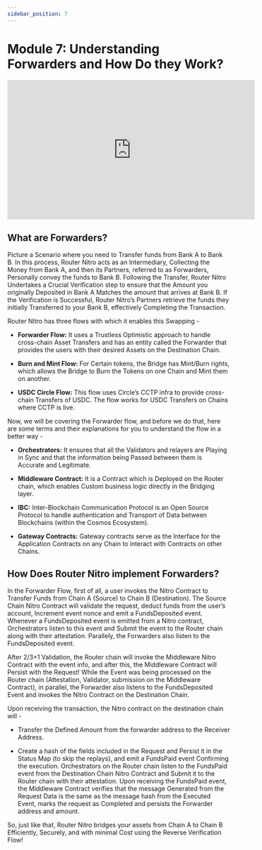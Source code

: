 ```yaml
---
sidebar_position: 7
---
```


# Module 7: Understanding Forwarders and How Do they Work?

<iframe width="560" height="315" src="https://www.youtube.com/embed/X5Q0XJ-rxHo" frameborder="0" allow="accelerometer; autoplay; encrypted-media; gyroscope; picture-in-picture" allowfullscreen></iframe>

## What are Forwarders?

Picture a Scenario where you need to Transfer funds from Bank A to Bank B. In this process, Router Nitro acts as an Intermediary, Collecting the Money from Bank A, and then its Partners, referred to as Forwarders, Personally convey the funds to Bank B. Following the Transfer, Router Nitro Undertakes a Crucial Verification step to ensure that the Amount you originally Deposited in Bank A Matches the amount that arrives at Bank B. If the Verification is Successful, Router Nitro’s Partners retrieve the funds they initially Transferred to your Bank B, effectively Completing the Transaction.

Router Nitro has three flows with which it enables this Swapping -

- **Forwarder Flow:** It uses a Trustless Optimistic approach to handle cross-chain Asset Transfers and has an entity called the Forwarder that provides the users with their desired Assets on the Destination Chain.

- **Burn and Mint Flow:** For Certain tokens, the Bridge has Mint/Burn rights, which allows the Bridge to Burn the Tokens on one Chain and Mint them on another.

- **USDC Circle Flow:** This flow uses Circle’s CCTP infra to provide cross-chain Transfers of USDC. The flow works for USDC Transfers on Chains where CCTP is live.

Now, we will be covering the Forwarder flow, and before we do that, here are some terms and their explanations for you to understand the flow in a better way -

- **Orchestrators:** It ensures that all the Validators and relayers are Playing in Sync and that the information being Passed between them is Accurate and Legitimate.

- **Middleware Contract:** It is a Contract which is Deployed on the Router chain, which enables Custom business logic directly in the Bridging layer.

- **IBC:** Inter-Blockchain Communication Protocol is an Open Source Protocol to handle authentication and Transport of Data between Blockchains (within the Cosmos Ecosystem).

- **Gateway Contracts:** Gateway contracts serve as the Interface for the Application Contracts on any Chain to interact with Contracts on other Chains.

## How Does Router Nitro implement Forwarders?

In the Forwarder Flow, first of all, a user invokes the Nitro Contract to Transfer Funds from Chain A (Source) to Chain B (Destination). The Source Chain Nitro Contract will validate the request, deduct funds from the user’s account, Increment event nonce and emit a FundsDeposited event. Whenever a FundsDeposited event is emitted from a Nitro contract, Orchestrators listen to this event and Submit the event to the Router chain along with their attestation. Parallely, the Forwarders also listen to the FundsDeposited event.

After 2/3+1 Validation, the Router chain will invoke the Middleware Nitro Contract with the event info, and after this, the Middleware Contract will Persist with the Request! While the Event was being processed on the Router chain (Attestation, Validator, submission on the Middleware Contract), in parallel, the Forwarder also listens to the FundsDeposited Event and invokes the Nitro Contract on the Destination Chain.

Upon receiving the transaction, the Nitro contract on the destination chain will -

- Transfer the Defined Amount from the forwarder address to the Receiver Address.

- Create a hash of the fields included in the Request and Persist it in the Status Map (to skip the replays), and emit a FundsPaid event Confirming the execution. Orchestrators on the Router chain listen to the FundsPaid event from the Destination Chain Nitro Contract and Submit it to the Router chain with their attestation. Upon receiving the FundsPaid event, the Middleware Contract verifies that the message Generated from the Request Data is the same as the message hash from the Executed Event, marks the request as Completed and persists the Forwarder address and amount.

So, just like that, Router Nitro bridges your assets from Chain A to Chain B Efficiently, Securely, and with minimal Cost using the Reverse Verification Flow!
